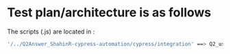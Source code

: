 # Test plan/architecture is as follows
The scripts (.js) are located in : 

```bash
'/../Q2Answer_ShahinR-cypress-automation/cypress/integration' ==> Q2_userSignup.js & Q2_userCheckout.js
```
